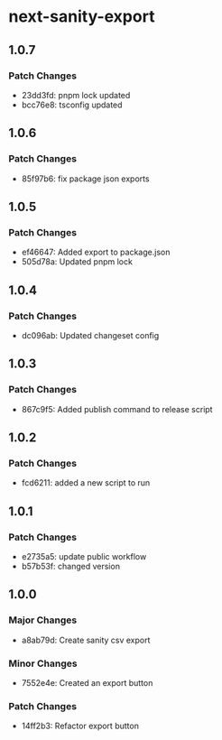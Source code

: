 # next-sanity-export

## 1.0.7

### Patch Changes

- 23dd3fd: pnpm lock updated
- bcc76e8: tsconfig updated

## 1.0.6

### Patch Changes

- 85f97b6: fix package json exports

## 1.0.5

### Patch Changes

- ef46647: Added export to package.json
- 505d78a: Updated pnpm lock

## 1.0.4

### Patch Changes

- dc096ab: Updated changeset config

## 1.0.3

### Patch Changes

- 867c9f5: Added publish command to release script

## 1.0.2

### Patch Changes

- fcd6211: added a new script to run

## 1.0.1

### Patch Changes

- e2735a5: update public workflow
- b57b53f: changed version

## 1.0.0

### Major Changes

- a8ab79d: Create sanity csv export

### Minor Changes

- 7552e4e: Created an export button

### Patch Changes

- 14ff2b3: Refactor export button
